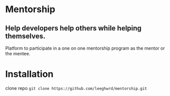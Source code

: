 # Mentorship
## Help developers help others while helping themselves.

Platform to participate in a one on one mentorship program as the mentor or the mentee.

# Installation

clone repo
`git clone https://github.com/leeghwrd/mentorship.git`

